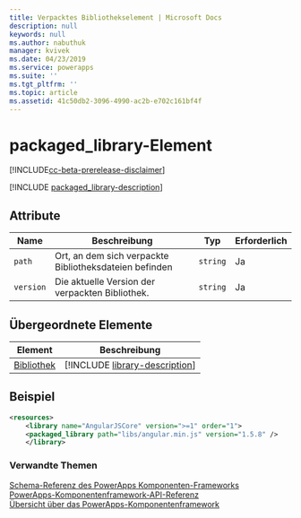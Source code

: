 ```yaml
---
title: Verpacktes Bibliothekselement | Microsoft Docs
description: null
keywords: null
ms.author: nabuthuk
manager: kvivek
ms.date: 04/23/2019
ms.service: powerapps
ms.suite: ''
ms.tgt_pltfrm: ''
ms.topic: article
ms.assetid: 41c50db2-3096-4990-ac2b-e702c161bf4f
---
```


# <a name="packaged_library-element"></a>packaged_library-Element

[!INCLUDE[cc-beta-prerelease-disclaimer](../../../includes/cc-beta-prerelease-disclaimer.md)]

[!INCLUDE [packaged_library-description](includes/packaged_library-description.md)]

## <a name="attributes"></a>Attribute

|Name|Beschreibung|Typ|Erforderlich|
|--|--|--|--|
|`path`|Ort, an dem sich verpackte Bibliotheksdateien befinden|`string`|Ja|
|`version`|Die aktuelle Version der verpackten Bibliothek.|`string`|Ja|

## <a name="parent-elements"></a>Übergeordnete Elemente

|Element|Beschreibung|
|--|--|
|[Bibliothek](library.md)|[!INCLUDE [library-description](includes/library-description.md)]|

## <a name="example"></a>Beispiel

```xml
<resources>
    <library name="AngularJSCore" version=">=1" order="1">
    <packaged_library path="libs/angular.min.js" version="1.5.8" />
    </library>
```

### <a name="related-topics"></a>Verwandte Themen

[Schema-Referenz des PowerApps Komponenten-Frameworks](index.md)<br/>
[PowerApps-Komponentenframework-API-Referenz](../reference/index.md)<br/>
[Übersicht über das PowerApps-Komponentenframework](../overview.md)
